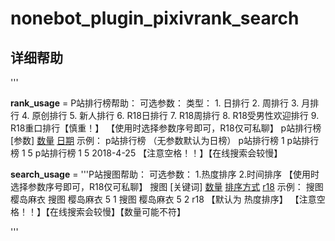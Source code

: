 # nonebot_plugin_pixivrank_search


## 详细帮助


'''

__rank_usage__ = P站排行榜帮助：
可选参数：
类型：
    1. 日排行
    2. 周排行
    3. 月排行
    4. 原创排行
    5. 新人排行
    6. R18日排行
    7. R18周排行
    8. R18受男性欢迎排行
    9. R18重口排行【慎重！】
【使用时选择参数序号即可，R18仅可私聊】
p站排行榜 [参数] [数量](可选) [日期](可选)
示例：
    p站排行榜   （无参数默认为日榜）
    p站排行榜 1
    p站排行榜 1 5
    p站排行榜 1 5 2018-4-25
【注意空格！！】【在线搜索会较慢】

__search_usage__ = '''P站搜图帮助：
    可选参数：
        1.热度排序
        2.时间排序
    【使用时选择参数序号即可，R18仅可私聊】 
    搜图 [关键词] [数量](可选) [排序方式](可选) [r18](可选)
    示例：
        搜图 樱岛麻衣
        搜图 樱岛麻衣 5 1
        搜图 樱岛麻衣 5 2 r18
    【默认为 热度排序】
    【注意空格！！】【在线搜索会较慢】【数量可能不符】


'''

